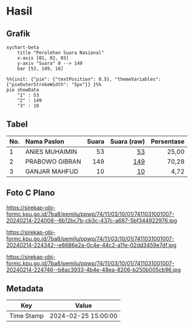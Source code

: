 # Hasil

## Grafik

```mermaid
xychart-beta
    title "Perolehan Suara Nasional"
    x-axis [01, 02, 03]
    y-axis "Suara" 0 --> 149
    bar [53, 149, 10]
```

```mermaid
%%{init: {"pie": {"textPosition": 0.5}, "themeVariables": {"pieOuterStrokeWidth": "5px"}} }%%
pie showData
    "1" : 53
    "2" : 149
    "3" : 10
```

## Tabel

| No. | Nama Paslon    | Suara | Suara (raw) | Persentase |
|:--- |:-------------- | -----:| -----------:| ----------:|
| 1   | ANIES MUHAIMIN | 53    | [53][p-1]   | 25,00      |
| 2   | PRABOWO GIBRAN | 149   | [149][p-2]  | 70,28      |
| 3   | GANJAR MAHFUD  | 10    | [10][p-3]   | 4,72       |


[p-1]: https://github.com/gigit-pemilu/pemilu-2024/blob/main/pilpres/hitung-suara/sub/74-sulawesi-tenggara/sub/11-kolaka-timur/sub/03-ladongi/sub/1001-ladongi/sub/007-tps/sub/paslon-1.txt
[p-2]: https://github.com/gigit-pemilu/pemilu-2024/blob/main/pilpres/hitung-suara/sub/74-sulawesi-tenggara/sub/11-kolaka-timur/sub/03-ladongi/sub/1001-ladongi/sub/007-tps/sub/paslon-2.txt
[p-3]: https://github.com/gigit-pemilu/pemilu-2024/blob/main/pilpres/hitung-suara/sub/74-sulawesi-tenggara/sub/11-kolaka-timur/sub/03-ladongi/sub/1001-ladongi/sub/007-tps/sub/paslon-3.txt

## Foto C Plano

https://sirekap-obj-formc.kpu.go.id/7ba8/pemilu/ppwp/74/11/03/10/01/7411031001007-20240214-224008--6b12bc7b-cb3c-437c-a687-5bf344922976.jpg

https://sirekap-obj-formc.kpu.go.id/7ba8/pemilu/ppwp/74/11/03/10/01/7411031001007-20240214-224342--e6686e2a-0c4e-44c2-a11e-02dd3459e7df.jpg

https://sirekap-obj-formc.kpu.go.id/7ba8/pemilu/ppwp/74/11/03/10/01/7411031001007-20240214-224746--b8ac3933-4b4e-48ea-8206-b250b005cb96.jpg


## Metadata

| Key        | Value               |
| ---------- | ------------------- |
| Time Stamp | 2024-02-25 15:00:00 |



